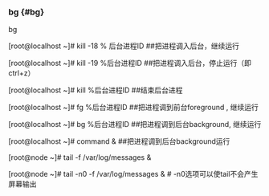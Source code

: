 ### bg {#bg}

bg

[root@localhost ~]# kill   -18    % 后台进程ID      ##把进程调入后台，继续运行

[root@localhost ~]# kill   -19    %后台进程ID      ##把进程调入后台，停止运行（即 ctrl+z）

[root@localhost ~]# kill            %后台进程ID      ##结束后台进程

[root@localhost ~]# fg            %后台进程ID        ##把进程调到前台foreground  ,  继续运行

[root@localhost ~]# bg           %后台进程ID        ##把进程调到后台background,  继续运行

[root@localhost ~]# command   &amp;        ##把进程调到后台background运行

[root@node ~]# tail -f /var/log/messages &amp;

[root@node ~]# tail -n0 -f /var/log/messages &amp;  # -n0选项可以使tail不会产生屏幕输出